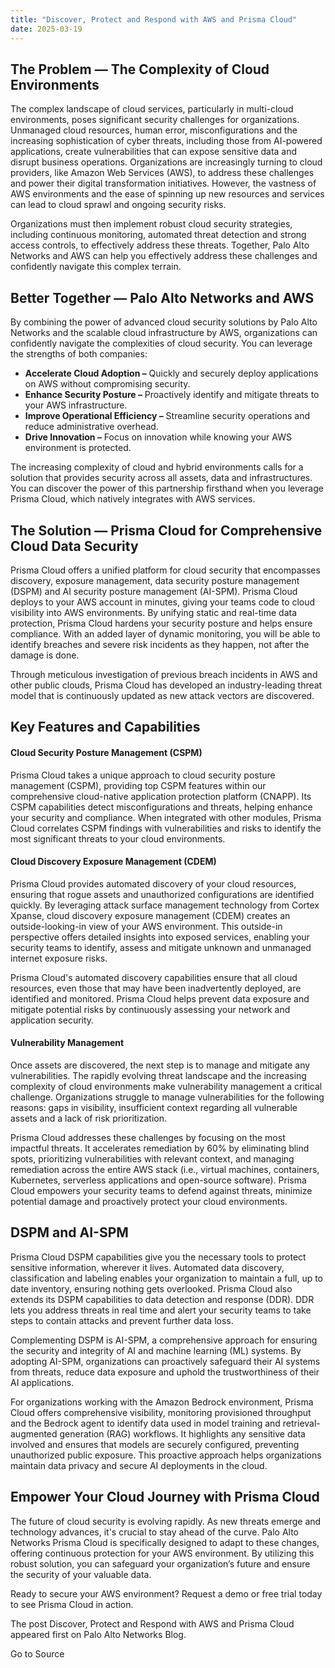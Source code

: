 ```yaml
---
title: "Discover, Protect and Respond with AWS and Prisma Cloud"
date: 2025-03-19
---
```


## The Problem — The Complexity of Cloud Environments

The complex landscape of cloud services, particularly in multi-cloud environments, poses significant security challenges for organizations. Unmanaged cloud resources, human error, misconfigurations and the increasing sophistication of cyber threats, including those from AI-powered applications, create vulnerabilities that can expose sensitive data and disrupt business operations. Organizations are increasingly turning to cloud providers, like Amazon Web Services (AWS), to address these challenges and power their digital transformation initiatives. However, the vastness of AWS environments and the ease of spinning up new resources and services can lead to cloud sprawl and ongoing security risks.

Organizations must then implement robust cloud security strategies, including continuous monitoring, automated threat detection and strong access controls, to effectively address these threats. Together, Palo Alto Networks and AWS can help you effectively address these challenges and confidently navigate this complex terrain.

## Better Together — Palo Alto Networks and AWS

By combining the power of advanced cloud security solutions by Palo Alto Networks and the scalable cloud infrastructure by AWS, organizations can confidently navigate the complexities of cloud security. You can leverage the strengths of both companies:

- **Accelerate Cloud Adoption –** Quickly and securely deploy applications on AWS without compromising security.
- **Enhance Security Posture –** Proactively identify and mitigate threats to your AWS infrastructure.
- **Improve Operational Efficiency –** Streamline security operations and reduce administrative overhead.
- **Drive Innovation –** Focus on innovation while knowing your AWS environment is protected.

The increasing complexity of cloud and hybrid environments calls for a solution that provides security across all assets, data and infrastructures. You can discover the power of this partnership firsthand when you leverage Prisma Cloud, which natively integrates with AWS services.

## The Solution — Prisma Cloud for Comprehensive Cloud Data Security

Prisma Cloud offers a unified platform for cloud security that encompasses discovery, exposure management, data security posture management (DSPM) and AI security posture management (AI-SPM). Prisma Cloud deploys to your AWS account in minutes, giving your teams code to cloud visibility into AWS environments. By unifying static and real-time data protection, Prisma Cloud hardens your security posture and helps ensure compliance. With an added layer of dynamic monitoring, you will be able to identify breaches and severe risk incidents as they happen, not after the damage is done.

Through meticulous investigation of previous breach incidents in AWS and other public clouds, Prisma Cloud has developed an industry-leading threat model that is continuously updated as new attack vectors are discovered.

## Key Features and Capabilities

#### Cloud Security Posture Management (CSPM)

Prisma Cloud takes a unique approach to cloud security posture management (CSPM), providing top CSPM features within our comprehensive cloud-native application protection platform (CNAPP). Its CSPM capabilities detect misconfigurations and threats, helping enhance your security and compliance. When integrated with other modules, Prisma Cloud correlates CSPM findings with vulnerabilities and risks to identify the most significant threats to your cloud environments.

#### Cloud Discovery Exposure Management (CDEM)

Prisma Cloud provides automated discovery of your cloud resources, ensuring that rogue assets and unauthorized configurations are identified quickly. By leveraging attack surface management technology from Cortex Xpanse, cloud discovery exposure management (CDEM) creates an outside-looking-in view of your AWS environment. This outside-in perspective offers detailed insights into exposed services, enabling your security teams to identify, assess and mitigate unknown and unmanaged internet exposure risks.

Prisma Cloud's automated discovery capabilities ensure that all cloud resources, even those that may have been inadvertently deployed, are identified and monitored. Prisma Cloud helps prevent data exposure and mitigate potential risks by continuously assessing your network and application security.

#### Vulnerability Management

Once assets are discovered, the next step is to manage and mitigate any vulnerabilities. The rapidly evolving threat landscape and the increasing complexity of cloud environments make vulnerability management a critical challenge. Organizations struggle to manage vulnerabilities for the following reasons: gaps in visibility, insufficient context regarding all vulnerable assets and a lack of risk prioritization.

Prisma Cloud addresses these challenges by focusing on the most impactful threats. It accelerates remediation by 60% by eliminating blind spots, prioritizing vulnerabilities with relevant context, and managing remediation across the entire AWS stack (i.e., virtual machines, containers, Kubernetes, serverless applications and open-source software). Prisma Cloud empowers your security teams to defend against threats, minimize potential damage and proactively protect your cloud environments.

## DSPM and AI-SPM

Prisma Cloud DSPM capabilities give you the necessary tools to protect sensitive information, wherever it lives. Automated data discovery, classification and labeling enables your organization to maintain a full, up to date inventory, ensuring nothing gets overlooked. Prisma Cloud also extends its DSPM capabilities to data detection and response (DDR). DDR lets you address threats in real time and alert your security teams to take steps to contain attacks and prevent further data loss.

Complementing DSPM is AI-SPM, a comprehensive approach for ensuring the security and integrity of AI and machine learning (ML) systems. By adopting AI-SPM, organizations can proactively safeguard their AI systems from threats, reduce data exposure and uphold the trustworthiness of their AI applications.

For organizations working with the Amazon Bedrock environment, Prisma Cloud offers comprehensive visibility, monitoring provisioned throughput and the Bedrock agent to identify data used in model training and retrieval-augmented generation (RAG) workflows. It highlights any sensitive data involved and ensures that models are securely configured, preventing unauthorized public exposure. This proactive approach helps organizations maintain data privacy and secure AI deployments in the cloud.

## Empower Your Cloud Journey with Prisma Cloud

The future of cloud security is evolving rapidly. As new threats emerge and technology advances, it's crucial to stay ahead of the curve. Palo Alto Networks Prisma Cloud is specifically designed to adapt to these changes, offering continuous protection for your AWS environment. By utilizing this robust solution, you can safeguard your organization’s future and ensure the security of your valuable data.

Ready to secure your AWS environment? Request a demo or free trial today to see Prisma Cloud in action.

The post Discover, Protect and Respond with AWS and Prisma Cloud appeared first on Palo Alto Networks Blog.

Go to Source
